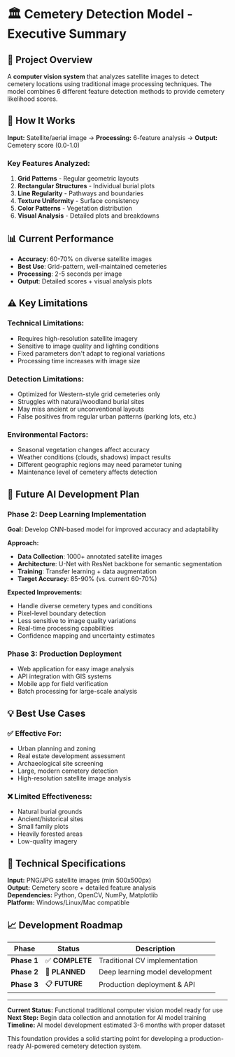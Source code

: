 # 🏛️ Cemetery Detection Model - Executive Summary

## 🎯 Project Overview
A **computer vision system** that analyzes satellite images to detect cemetery locations using traditional image processing techniques. The model combines 6 different feature detection methods to provide cemetery likelihood scores.

## 🔧 How It Works
**Input:** Satellite/aerial image → **Processing:** 6-feature analysis → **Output:** Cemetery score (0.0-1.0)

### Key Features Analyzed:
1. **Grid Patterns** - Regular geometric layouts
2. **Rectangular Structures** - Individual burial plots  
3. **Line Regularity** - Pathways and boundaries
4. **Texture Uniformity** - Surface consistency
5. **Color Patterns** - Vegetation distribution
6. **Visual Analysis** - Detailed plots and breakdowns

## 📊 Current Performance
- **Accuracy**: 60-70% on diverse satellite images
- **Best Use**: Grid-pattern, well-maintained cemeteries
- **Processing**: 2-5 seconds per image
- **Output**: Detailed scores + visual analysis plots

## ⚠️ Key Limitations

### **Technical Limitations:**
- Requires high-resolution satellite imagery
- Sensitive to image quality and lighting conditions
- Fixed parameters don't adapt to regional variations
- Processing time increases with image size

### **Detection Limitations:**
- Optimized for Western-style grid cemeteries only
- Struggles with natural/woodland burial sites
- May miss ancient or unconventional layouts
- False positives from regular urban patterns (parking lots, etc.)

### **Environmental Factors:**
- Seasonal vegetation changes affect accuracy
- Weather conditions (clouds, shadows) impact results
- Different geographic regions may need parameter tuning
- Maintenance level of cemetery affects detection

## 🚀 Future AI Development Plan

### **Phase 2: Deep Learning Implementation**
**Goal:** Develop CNN-based model for improved accuracy and adaptability

**Approach:**
- **Data Collection**: 1000+ annotated satellite images
- **Architecture**: U-Net with ResNet backbone for semantic segmentation
- **Training**: Transfer learning + data augmentation
- **Target Accuracy**: 85-90% (vs. current 60-70%)

**Expected Improvements:**
- Handle diverse cemetery types and conditions
- Pixel-level boundary detection
- Less sensitive to image quality variations
- Real-time processing capabilities
- Confidence mapping and uncertainty estimates

### **Phase 3: Production Deployment**
- Web application for easy image analysis
- API integration with GIS systems
- Mobile app for field verification
- Batch processing for large-scale analysis

## 💡 Best Use Cases

### **✅ Effective For:**
- Urban planning and zoning
- Real estate development assessment
- Archaeological site screening
- Large, modern cemetery detection
- High-resolution satellite image analysis

### **❌ Limited Effectiveness:**
- Natural burial grounds
- Ancient/historical sites
- Small family plots
- Heavily forested areas
- Low-quality imagery

## 🎯 Technical Specifications

**Input:** PNG/JPG satellite images (min 500x500px)  
**Output:** Cemetery score + detailed feature analysis  
**Dependencies:** Python, OpenCV, NumPy, Matplotlib  
**Platform:** Windows/Linux/Mac compatible  

## 📈 Development Roadmap

| Phase | Status | Description |
|-------|--------|-------------|
| **Phase 1** | ✅ **COMPLETE** | Traditional CV implementation |
| **Phase 2** | 🔄 **PLANNED** | Deep learning model development |
| **Phase 3** | 📋 **FUTURE** | Production deployment & API |

---

**Current Status:** Functional traditional computer vision model ready for use  
**Next Step:** Begin data collection and annotation for AI model training  
**Timeline:** AI model development estimated 3-6 months with proper dataset  

This foundation provides a solid starting point for developing a production-ready AI-powered cemetery detection system.
